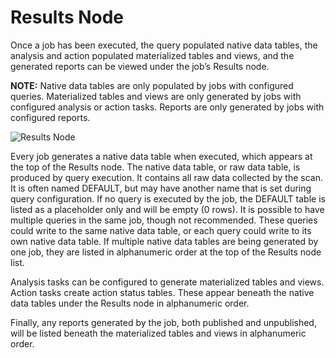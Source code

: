 # Results Node

Once a job has been executed, the query populated native data tables, the analysis and action
populated materialized tables and views, and the generated reports can be viewed under the job’s
Results node.

**NOTE:** Native data tables are only populated by jobs with configured queries. Materialized tables
and views are only generated by jobs with configured analysis or action tasks. Reports are only
generated by jobs with configured reports.

![Results Node](/img/product_docs/accessanalyzer/11.6/admin/jobs/job/resultsnode.webp)

Every job generates a native data table when executed, which appears at the top of the Results node.
The native data table, or raw data table, is produced by query execution. It contains all raw data
collected by the scan. It is often named DEFAULT, but may have another name that is set during query
configuration. If no query is executed by the job, the DEFAULT table is listed as a placeholder only
and will be empty (0 rows). It is possible to have multiple queries in the same job, though not
recommended. These queries could write to the same native data table, or each query could write to
its own native data table. If multiple native data tables are being generated by one job, they are
listed in alphanumeric order at the top of the Results node list.

Analysis tasks can be configured to generate materialized tables and views. Action tasks create
action status tables. These appear beneath the native data tables under the Results node in
alphanumeric order.

Finally, any reports generated by the job, both published and unpublished, will be listed beneath
the materialized tables and views in alphanumeric order.
